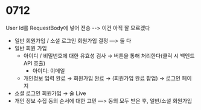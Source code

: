 # 0712



User Id를 RequestBody에 넣어 전송 --> 이건 아직 잘 모르겠다



- 일반 회원가입 / 소셜 로그인 회원가입 결정 —> 둘 다
- 일반 회원 가입
  - 아이디 / 비밀번호에 대한 유효성 검사 → 버튼을 통해 처리한다(클릭 시 백엔드 API 호출)
    - 아이디: 이메일
  - 개인정보 입력 완료  → 회원가입 완료 → (회원가입 완료 팝업) → 로그인 페이지
- 소셜 로그인 회원가입 → 술 Live
- 개인 정보 수집 동의 순서에 대한 고민 —> 동의 모두 받은 후, 일반/소셜 회원가입